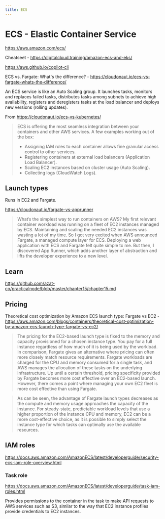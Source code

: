 ```yaml
---
title: ECS
---
```


# ECS - Elastic Container Service

https://aws.amazon.com/ecs/

Cheatseet - https://digitalcloud.training/amazon-ecs-and-eks/

https://aws.github.io/copilot-cli

ECS vs. Fargate: What's the difference? - https://cloudonaut.io/ecs-vs-fargate-whats-the-difference/

An ECS service is like an Auto Scaling group. It launches tasks, monitors and replaces failed tasks, distributes tasks among subnets to achieve high availability, registers and deregisters tasks at the load balancer and deploys new versions (rolling updates).

From https://cloudonaut.io/ecs-vs-kubernetes/

> ECS is offering the most seamless integration between your containers and other AWS services. A few examples working out of the box:
>
> - Assigning IAM roles to each container allows fine granular access control to other services.
> - Registering containers at external load balancers (Application Load Balancer).
> - Scaling EC2 instances based on cluster usage (Auto Scaling).
> - Collecting logs (CloudWatch Logs).

## Launch types

Runs in EC2 and Fargate.

https://cloudonaut.io/fargate-vs-apprunner

> What’s the simplest way to run containers on AWS? My first relevant container workload was running on a fleet of EC2 instances managed by ECS. Maintaining and scaling the needed EC2 instances was wasting a lot of my time. So I got very excited when AWS announced Fargate, a managed compute layer for ECS. Deploying a web application with ECS and Fargate felt quite simple to me. But then, I discovered App Runner, which adds another layer of abstraction and lifts the developer experience to a new level.

## Learn

https://github.com/azat-co/practicalnode/blob/master/chapter15/chapter15.md

## Pricing

Theoretical cost optimization by Amazon ECS launch type: Fargate vs EC2 - https://aws.amazon.com/blogs/containers/theoretical-cost-optimization-by-amazon-ecs-launch-type-fargate-vs-ec2/

> The pricing for the EC2-based launch type is fixed to the memory and capacity provisioned for a chosen instance type. You pay for a full instance regardless of how much of it is being used by the workload. In comparison, Fargate gives an alternative where pricing can often more closely match resource requirements. Fargate workloads are charged for the CPU and memory consumed for a single task, and AWS manages the allocation of these tasks on the underlying infrastructure. Up until a certain threshold, pricing specificity provided by Fargate becomes more cost effective over an EC2-based launch. However, there comes a point where managing your own EC2 fleet is more cost effective than using Fargate.

> As can be seen, the advantage of Fargate launch types decreases as the compute and memory usage approaches the capacity of the instance. For steady-state, predictable workload levels that use a higher proportion of the instance CPU and memory, EC2 can be a more cost-effective choice, as it is possible to simply select the instance type for which tasks can optimally use the available resources.

## IAM roles

https://docs.aws.amazon.com/AmazonECS/latest/developerguide/security-ecs-iam-role-overview.html

### Task role

https://docs.aws.amazon.com/AmazonECS/latest/developerguide/task-iam-roles.html

Provides permissions to the container in the task to make API requests to AWS services such as S3, similar to the way that EC2 instance profiles provide credentials to EC2 instances.
